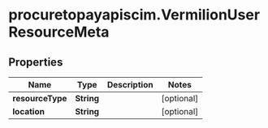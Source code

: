 # procuretopayapiscim.VermilionUserResourceMeta

## Properties

Name | Type | Description | Notes
------------ | ------------- | ------------- | -------------
**resourceType** | **String** |  | [optional] 
**location** | **String** |  | [optional] 


